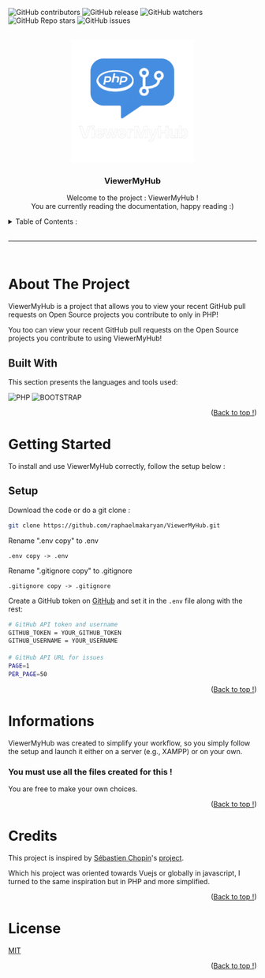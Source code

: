 <a name="readme-top"></a>

![GitHub contributors](https://img.shields.io/github/contributors/raphaelmakaryan/ViewerMyHub?color=0d0&style=for-the-badge)
![GitHub release](https://img.shields.io/github/v/release/raphaelmakaryan/ViewerMyHub?style=for-the-badge)
![GitHub watchers](https://img.shields.io/github/watchers/raphaelmakaryan/ViewerMyHub?style=for-the-badge)
![GitHub Repo stars](https://img.shields.io/github/stars/raphaelmakaryan/ViewerMyHub?color=%23fa0&style=for-the-badge)
![GitHub issues](https://img.shields.io/github/issues/raphaelmakaryan/ViewerMyHub?style=for-the-badge)


<!-- LOGO -->
<br />
<div align="center">
    
  <img src="./imgs/logo.png" alt="Logo" height="250" >

  <h3 align="center">ViewerMyHub</h3>

  <p align="center">
    Welcome to the project : ViewerMyHub !
    <br>
    You are currently reading the documentation, happy reading :)
  </p>
</div>

<!-- TABLE  -->
<details>
  <summary>Table of Contents :</summary>
  <ol>
    <li>
      <a href="#about-the-project">About The Project</a>
      <ul>
       <li><a href="#built-with">Built With</a></li>
      </ul>
    </li>
    <li>
      <a href="#getting-started">Getting Started</a>
      <ul>
        <li><a href="#setup">Setup</a></li>
      </ul>
    </li>
    <li>
      <a href="#infos">Informations</a>
    </li>
        <li>
      <a href="#credits">Credits</a>
    </li>
        <li>
      <a href="#licence">Licence</a>
    </li>
  </ol>
</details>

<br>

---
<br>

<!-- ![atinux-pull-requests](https://github.com/user-attachments/assets/cfa82cc2-51af-4fd4-9012-1f8517dd370f) -->


<!-- ABOUT THE PROJECT -->
# About The Project

ViewerMyHub is a project that allows you to view your recent GitHub pull requests on Open Source projects you contribute to only in PHP!

You too can view your recent GitHub pull requests on the Open Source projects you contribute to using ViewerMyHub!


## Built With

This section presents the languages ​​and tools used:


![PHP](https://img.shields.io/badge/php-%23777BB4.svg?style=for-the-badge&logo=php&logoColor=white)
![BOOTSTRAP](https://img.shields.io/badge/-BOOTSTRAP-6F2CF5?style=for-the-badge&?logo=https%3A%2F%2Fgetbootstrap.com%2Fdocs%2F5.3%2Fassets%2Fbrand%2Fbootstrap-logo-shadow.png)



<p align="right">(<a href="#readme-top">Back to top !</a>)</p>


<!-- GETTING STARTED -->
# Getting Started

To install and use ViewerMyHub correctly, follow the setup below :

## Setup

Download the code or do a git clone :

```bash
git clone https://github.com/raphaelmakaryan/ViewerMyHub.git
```

Rename ".env copy" to .env
```text
.env copy -> .env
```

Rename ".gitignore copy" to .gitignore
```text
.gitignore copy -> .gitignore
```

Create a GitHub token on [GitHub](https://github.com/settings/personal-access-tokens/new) and set it in the `.env` file along with the rest:

```bash
# GitHub API token and username
GITHUB_TOKEN = YOUR_GITHUB_TOKEN
GITHUB_USERNAME = YOUR_USERNAME

# GitHub API URL for issues
PAGE=1
PER_PAGE=50
```

<p align="right">(<a href="#readme-top">Back to top !</a>)</p>


<!-- INFORMATIONS -->
# Informations

ViewerMyHub was created to simplify your workflow, so you simply follow the setup and launch it either on a server (e.g., XAMPP) or on your own.

### You must use all the files created for this !

You are free to make your own choices.

<p align="right">(<a href="#readme-top">Back to top !</a>)</p>

<!-- CREDITS -->
# Credits

This project is inspired by [Sébastien Chopin](https://github.com/atinux)'s [project](https://github.com/atinux/my-pull-requests). 

Which his project was oriented towards Vuejs or globally in javascript, I turned to the same inspiration but in PHP and more simplified.

<p align="right">(<a href="#readme-top">Back to top !</a>)</p>

<!-- LICENCE -->
# License

[MIT](./LICENCE)

<p align="right">(<a href="#readme-top">Back to top !</a>)</p>